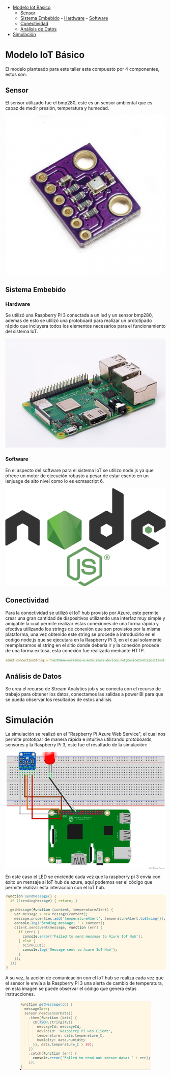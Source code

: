 - [Modelo Iot Básico](#modelo-iot-básico)
    - [Sensor](#sensor)
    - [Sistema Embebido](sistema-embebido)
          - [Hardware](#hardware)
          - [Software](#software)
    - [Conectividad](#conectividad)
    - [Análisis de Datos](#análisis-de-datos)
- [Simulación](#simulación)

# Modelo IoT Básico

El modelo planteado para este taller esta compuesto por 4 componentes, estos son:

## Sensor

El sensor utilizado fue el bmp280, este es un sensor ambiental que es capaz de medir presión, temperatura y humedad.

<p align="center">
  <img src="https://raw.githubusercontent.com/SadPac/Workshop-6/main/img/bme280.jpg">
</p>

## Sistema Embebido

### Hardware

Se utilizó una Raspberry Pi 3 conectada a un led y un sensor bmp280, ademas de esto se utilizó una protoboard para realizar un prototipado rápido que incluyera todos los elementos necesarios para el funcionamiento del sistema IoT.

<p align="center">
  <img src="https://raw.githubusercontent.com/SadPac/Workshop-6/main/img/raspberrypi3.jpg">
</p>

### Software

En el aspecto del software para el sistema IoT se utilizo node.js ya que ofrece un motor de ejecución robusto a pesar de estar escrito en un lenjuage de alto nivel como lo es ecmascript 6.

<p align="center">
  <img src="https://raw.githubusercontent.com/SadPac/Workshop-6/main/img/node.png">
</p>

## Conectividad

Para la conectividad se utilizó el IoT hub provisto por Azure, este permite crear una gran cantidad de dispositivos utilizando una interfaz muy simple y amigable la cual permite realizar estas conexiones de una forma rápida y efectiva utilizando los strings de conexión que son provistos por la misma plataforma, una vez obtenido este string se procede a introducirlo en el codigo node.js que se ejecutara en la Raspberry Pi 3, en el cual solamente reemplazamos el string en el sitio donde deberia ir y la conexión procede de una forma exitosa, esta conexión fue realizada mediante HTTP.

<p align="center">
  <img src="https://raw.githubusercontent.com/SadPac/Workshop-6/main/img/stringconexion.png">
</p>

## Análisis de Datos
Se crea el recurso de Stream Analytics job y se conecta con el recurso de trabajo para obtener los datos, conectamos las salidas a power BI para que se pueda observar los resultados de estos análisis



# Simulación

La simulación se realizó en el "Raspberry Pi Azure Web Service", el cual nos permite prototipar de manera rápida e intuitiva utilizando protoboards, sensores y la Raspberry Pi 3, este fue el resultado de la simulación:

<p align="center">
  <img src="https://raw.githubusercontent.com/SadPac/Workshop-6/main/img/Prototipo.png">
</p>

En este caso el LED se enciende cada vez que la raspberry pi 3 envia con éxito un mensaje al IoT hub de azure, aquí podemos ver el código que permite realizar esta interacción con el IoT hub.

<p align="center">
  <img src="https://github.com/SadPac/Workshop-6/blob/main/img/sendmessage.png">
</p>

A su vez, la acción de comunicación con el IoT hub se realiza cada vez que el sensor le envía a la Raspberry Pi 3 una alerta de cambio de temperatura, en esta imagen se puede observar el código que genera estas instrucciones.

<p align="center">
  <img src="https://raw.githubusercontent.com/SadPac/Workshop-6/main/img/getmessage.png">
</p>


